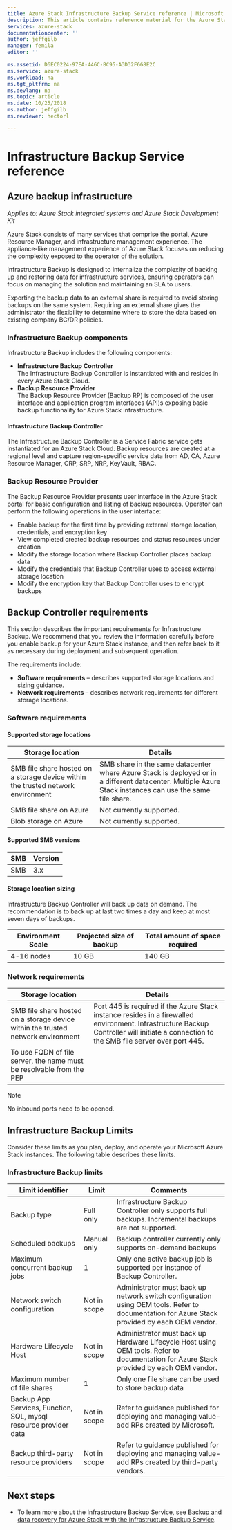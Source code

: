 ```yaml
---
title: Azure Stack Infrastructure Backup Service reference | Microsoft Docs
description: This article contains reference material for the Azure Stack Infrastructure Backup Service.
services: azure-stack
documentationcenter: ''
author: jeffgilb
manager: femila
editor: ''

ms.assetid: D6EC0224-97EA-446C-BC95-A3D32F668E2C
ms.service: azure-stack
ms.workload: na
ms.tgt_pltfrm: na
ms.devlang: na
ms.topic: article
ms.date: 10/25/2018
ms.author: jeffgilb
ms.reviewer: hectorl

---
```

# Infrastructure Backup Service reference

## Azure backup infrastructure

*Applies to: Azure Stack integrated systems and Azure Stack Development Kit*

Azure Stack consists of many services that comprise the portal, Azure Resource Manager, and infrastructure management experience. The appliance-like management experience of Azure Stack focuses on reducing the complexity exposed to the operator of the solution.

Infrastructure Backup is designed to internalize the complexity of backing up and restoring data for infrastructure services, ensuring operators can focus on managing the solution and maintaining an SLA to users.

Exporting the backup data to an external share is required to avoid storing backups on the same system. Requiring an external share gives the administrator the flexibility to determine where to store the data based on existing company BC/DR policies. 

### Infrastructure Backup components

Infrastructure Backup includes the following components:

 - **Infrastructure Backup Controller**  
 The Infrastructure Backup Controller is instantiated with and resides in every Azure Stack Cloud.
 - **Backup Resource Provider**  
 The Backup Resource Provider (Backup RP) is composed of the user interface and application program interfaces (API)s exposing basic backup functionality for Azure Stack infrastructure.

#### Infrastructure Backup Controller

The Infrastructure Backup Controller is a Service Fabric service gets instantiated for an Azure Stack Cloud. Backup resources are created at a regional level and capture region-specific service data from AD, CA, Azure Resource Manager, CRP, SRP, NRP, KeyVault, RBAC. 

### Backup Resource Provider

The Backup Resource Provider presents user interface in the Azure Stack portal for basic configuration and listing of backup resources. Operator can perform the following operations in the user interface:

 - Enable backup for the first time by providing external storage location, credentials, and encryption key
 - View completed created backup resources and status resources under creation
 - Modify the storage location where Backup Controller places backup data
 - Modify the credentials that Backup Controller uses to access external storage location
 - Modify the encryption key that Backup Controller uses to encrypt backups 


## Backup Controller requirements

This section describes the important requirements for Infrastructure Backup. We recommend that you review the information carefully before you enable backup for your Azure Stack instance, and then refer back to it as necessary during deployment and subsequent operation.

The requirements include:

  - **Software requirements** – describes supported storage locations and sizing guidance. 
  - **Network requirements** – describes network requirements for different storage locations.  

### Software requirements

#### Supported storage locations

| Storage location                                                                 | Details                                                                                                                                                  |
|----------------------------------------------------------------------------------|----------------------------------------------------------------------------------------------------------------------------------------------------------|
| SMB file share hosted on a storage device within the trusted network environment | SMB share in the same datacenter where Azure Stack is deployed or in a different datacenter. Multiple Azure Stack instances can use the same file share. |
| SMB file share on Azure                                                          | Not currently supported.                                                                                                                                 |
| Blob storage on Azure                                                            | Not currently supported.                                                                                                                                 |

#### Supported SMB versions

| SMB | Version |
|-----|---------|
| SMB | 3.x     |

#### Storage location sizing 

Infrastructure Backup Controller will back up data on demand. The recommendation is to back up at last two times a day and keep at most seven days of backups. 

| Environment Scale | Projected size of backup | Total amount of space required |
|-------------------|--------------------------|--------------------------------|
| 4-16 nodes        | 10 GB                     | 140 GB                          |

### Network requirements
| Storage location                                                                 | Details                                                                                                                                                                                 |
|----------------------------------------------------------------------------------|-----------------------------------------------------------------------------------------------------------------------------------------------------------------------------------------|
| SMB file share hosted on a storage device within the trusted network environment | Port 445 is required if the Azure Stack instance resides in a firewalled environment. Infrastructure Backup Controller will initiate a connection to the SMB file server over port 445. |
| To use FQDN of file server, the name must be resolvable from the PEP             |                                                                                                                                                                                         |

> [!Note]  
> No inbound ports need to be opened.


## Infrastructure Backup Limits

Consider these limits as you plan, deploy, and operate your Microsoft Azure Stack instances. The following table describes these limits.

### Infrastructure Backup limits
| Limit identifier                                                 | Limit        | Comments                                                                                                                                    |
|------------------------------------------------------------------|--------------|---------------------------------------------------------------------------------------------------------------------------------------------|
| Backup type                                                      | Full only    | Infrastructure Backup Controller only supports full backups. Incremental backups are not supported.                                          |
| Scheduled backups                                                | Manual only  | Backup controller currently only supports on-demand backups                                                                                 |
| Maximum concurrent backup jobs                                   | 1            | Only one active backup job is supported per instance of Backup Controller.                                                                  |
| Network switch configuration                                     | Not in scope | Administrator must back up network switch configuration using OEM tools. Refer to documentation for Azure Stack provided by each OEM vendor. |
| Hardware Lifecycle Host                                          | Not in scope | Administrator must back up Hardware Lifecycle Host using OEM tools. Refer to documentation for Azure Stack provided by each OEM vendor.      |
| Maximum number of file shares                                    | 1            | Only one file share can be used to store backup data                                                                                        |
| Backup App Services, Function, SQL, mysql resource provider data | Not in scope | Refer to guidance published for deploying and managing value-add RPs created by Microsoft.                                                  |
| Backup third-party resource providers                              | Not in scope | Refer to guidance published for deploying and managing value-add RPs created by third-party vendors.                                          |

## Next steps

 - To learn more about the Infrastructure Backup Service, see [Backup and data recovery for Azure Stack with the Infrastructure Backup Service](azure-stack-backup-infrastructure-backup.md).